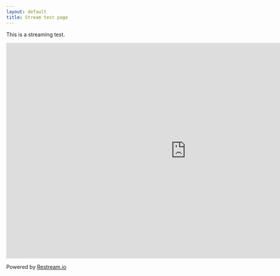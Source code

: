 ```yaml
---
layout: default
title: Stream test page
---
```


This is a streaming test.

<iframe src="https://embed.restream.io/player/index.html?token=a47eaa36a18af1cd3e275712cbf3c4a3" width="960" height="576" frameborder="0" allowfullscreen></iframe><p>Powered by <a href="https://restream.io">Restream.io</a></p>
